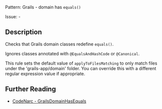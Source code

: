 Pattern: Grails - domain has `equals()`

Issue: -

## Description

Checks that Grails domain classes redefine `equals()`.

Ignores classes annotated with `@EqualsAndHashCode` or `@Canonical`.

This rule sets the default value of `applyToFilesMatching` to only match files under the 'grails-app/domain' folder. You can override this with a different regular expression value if appropriate.

## Further Reading

* [CodeNarc - GrailsDomainHasEquals](https://codenarc.github.io/CodeNarc/codenarc-rules-grails.html#grailsdomainhasequals-rule)